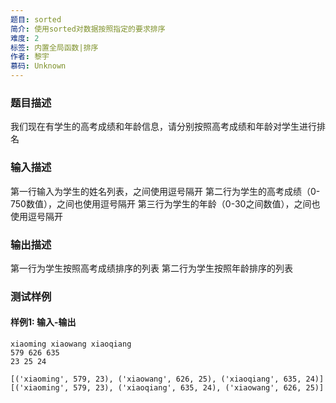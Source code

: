```yaml
---
题目: sorted
简介: 使用sorted对数据按照指定的要求排序
难度: 2
标签: 内置全局函数|排序
作者: 黎宇
慕码: Unknown
---
```


### 题目描述

我们现在有学生的高考成绩和年龄信息，请分别按照高考成绩和年龄对学生进行排名

### 输入描述

第一行输入为学生的姓名列表，之间使用逗号隔开
第二行为学生的高考成绩（0-750数值），之间也使用逗号隔开
第三行为学生的年龄（0-30之间数值），之间也使用逗号隔开

### 输出描述

第一行为学生按照高考成绩排序的列表
第二行为学生按照年龄排序的列表

### 测试样例

#### 样例1: 输入-输出

```
xiaoming xiaowang xiaoqiang
579 626 635
23 25 24
```

```
[('xiaoming', 579, 23), ('xiaowang', 626, 25), ('xiaoqiang', 635, 24)]
[('xiaoming', 579, 23), ('xiaoqiang', 635, 24), ('xiaowang', 626, 25)]
```

